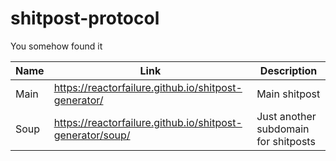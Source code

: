 # shitpost-protocol
You somehow found it

| Name  | Link | Description |
| ------------- | ------------- | ------------- |
| Main  | https://reactorfailure.github.io/shitpost-generator/  | Main shitpost |
| Soup  | https://reactorfailure.github.io/shitpost-generator/soup/  | Just another subdomain for shitposts |
